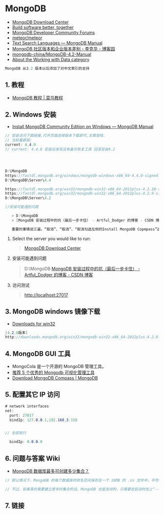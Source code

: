 # MongoDB

- [MongoDB Download Center](https://www.mongodb.com/download-center)
- [Build software better, together](https://github.com/topics/mongodb)
- [MongoDB Developer Community Forums](https://developer.mongodb.com/community/forums/)
- [meteor/meteor](https://github.com/meteor/meteor)
- [Text Search Languages &mdash; MongoDB Manual](https://docs.mongodb.com/manual/reference/text-search-languages/)
- [MongoDB 社区版本和企业版本差别 - 李克华 - 博客园](https://www.cnblogs.com/likehua/p/3796172.html)
- [mongodb-china/MongoDB-4.2-Manual](https://github.com/mongodb-china/MongoDB-4.2-Manual)
- [About the Working with Data category](https://developer.mongodb.com/community/forums/c/data/6)

```c#
MongoDB 从3.2 版本以后添加了对中文索引的支持
```

## 1. 教程

- [MongoDB 教程 | 菜鸟教程](http://www.runoob.com/mongodb/mongodb-tutorial.html)

## 2. Windows 安装

- [Install MongoDB Community Edition on Windows &mdash; MongoDB Manual](https://docs.mongodb.com/manual/tutorial/install-mongodb-on-windows/)

```c#
// 安装访问下面链接,打开页面选择版本下载即可,无需登陆.
// 当前最新版:
current: 4.4.0
// current: 4.4.0 安装后发现没有备份恢复工具 回滚安装4.2




D:\MongoDB
https://fastdl.mongodb.org/windows/mongodb-windows-x86_64-4.4.0-signed.msi
D:\MongoDB\Server\4.4

https://fastdl.mongodb.org/win32/mongodb-win32-x86_64-2012plus-4.2.10-signed.msi
https://fastdl.mongodb.org/win32/mongodb-win32-x86_64-2012plus-4.2.9-signed.msi
D:\MongoDB\Server\4.2

//安装可能遇到问题

   > D:\MongoDB
   > [MongoDB 安装过程中的坑（最后一步卡住） - Artful_Dodger 的博客 - CSDN 博客](https://blog.csdn.net/Artful_Dodger/article/details/80844844)

   重要的事情说三遍，“取消”、“取消”、“取消勾选左侧的Install MongoDB Copmpass”选项
```

1. Select the server you would like to run:

   > [MongoDB Download Center](https://www.mongodb.com/download-center/community)

2. 安装可能遇到问题

   > D:\MongoDB
   > [MongoDB 安装过程中的坑（最后一步卡住） - Artful_Dodger 的博客 - CSDN 博客](https://blog.csdn.net/Artful_Dodger/article/details/80844844)

3. 访问测试

   > <http://localhost:27017>

## 3. MongoDB windows 镜像下载

- [Downloads for win32](http://dl.mongodb.org/dl/win32/x86_64)

```c#
[4.2.8版本]
http://downloads.mongodb.org/win32/mongodb-win32-x86_64-2012plus-4.2.8-signed.msi
```

## 4. MongoDB GUI 工具

- MongoCola 是一个开源的 MongoDB 管理工具。
- [推荐 5 个优秀的 Mongodb 可视化管理工具](https://blog.csdn.net/mrjkzhangma/article/details/90082092)
- [Download MongoDB Compass | MongoDB](https://www.mongodb.com/try/download/compass)

## 5. 配置其它 IP 访问

```c#
# network interfaces
net:
  port: 27017
  bindIp: 127.0.0.1,192.168.3.158


// 全部放行

  bindIp: 0.0.0.0

```

## 6. 问题与答案 Wiki

- [MongoDB 数据库最多可创建多少集合？](https://blog.csdn.net/Kwoky/article/details/82803038)

```c#
// 默认情况下，MongoDB 的每个数据库的命名空间保存在一个 16MB 的 .ns 文件中，平均每个命名占用约 628 字节，也即整个数据库的命名空间的上限约为 24000。

// 不过，如果真的需要建立更多的集合的话，MongoDB 也是支持的，只需要在启动时加上“--nssize”参数，这样对应数据库的命名空间文件就可以变得更大以便保存更多的命名。这个命名空间文件（.ns 文件）最大可以为 2G，也就是说最大可以支持约 340 万个命名，如果每个集合有一个索引的话，最多可创建约 170 万个集合。
```

## 7. 链接
